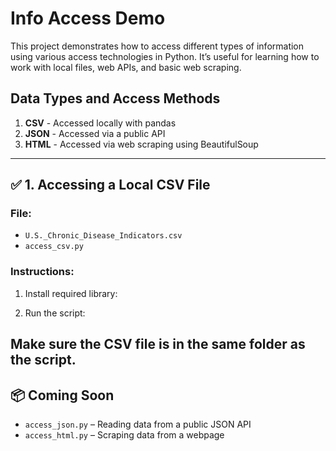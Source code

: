 # Info Access Demo

This project demonstrates how to access different types of information using various access technologies in Python. It’s useful for learning how to work with local files, web APIs, and basic web scraping.

## Data Types and Access Methods

1. **CSV** - Accessed locally with pandas
2. **JSON** - Accessed via a public API
3. **HTML** - Accessed via web scraping using BeautifulSoup

---

## ✅ 1. Accessing a Local CSV File

### File:
- `U.S._Chronic_Disease_Indicators.csv`
- `access_csv.py`

### Instructions:
1. Install required library:

2. Run the script:
   
Make sure the CSV file is in the same folder as the script.
---
## 📦 Coming Soon

- `access_json.py` – Reading data from a public JSON API
- `access_html.py` – Scraping data from a webpage
